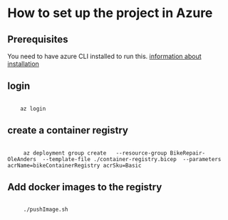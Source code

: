 # How to set up the project in Azure

## Prerequisites
You need to have azure CLI installed to run this. [information about installation](https://learn.microsoft.com/en-us/cli/azure/install-azure-cli)

## login
<code>
    az login
</code>

## create a container registry
<code>
     az deployment group create   --resource-group BikeRepair-OleAnders  --template-file ./container-registry.bicep  --parameters acrName=bikeContainerRegistry acrSku=Basic 
</code>

## Add docker images to the registry
<code>
     ./pushImage.sh
</code>

